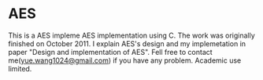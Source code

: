 AES
===

This is a AES impleme AES implementation using C. 
The work was originally finished on October 2011. 
I explain AES's design and my implemetation in paper "Design and implementation of AES".
Fell free to contact me(yue.wang1024@gmail.com) if you have any problem.
Academic use limited.
